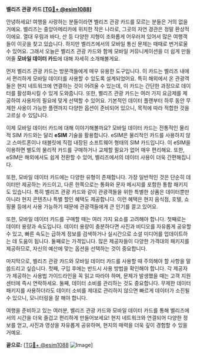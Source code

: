 **벨리즈 관광 카드 [[TG💪+ @esim1088](https://t.me/s/esim1088)]**

안녕하세요! 여행을 사랑하는 분들이라면 벨리즈 관광 카드를 모르는 분들은 거의 없을 거예요. 벨리즈는 중앙아메리카에 위치한 작은 나라로, 그곳의 자연 경관은 정말 환상적이에요. 열대 우림과 바다, 산 등 다양한 지형이 조화롭게 어우러져 있어서 많은 여행객들이 이곳을 찾고 있습니다. 하지만 벨리즈에서의 모바일 통신 문제는 때때로 번거로울 수 있어요. 그래서 오늘은 벨리즈 관광 카드와 함께 모바일 커뮤니케이션을 더 쉽게 만들어줄 **모바일 데이터 카드**에 대해 자세히 소개해볼게요.

먼저 벨리즈 관광 카드는 방문객들에게 매우 유용한 도구입니다. 이 카드는 벨리즈 내에서 편리하게 모바일 데이터를 사용할 수 있도록 설계되었어요. 특히 해외에서 온 관광객들은 현지 네트워크에 연결하는 것이 어려울 수 있는데, 이 카드는 간단한 과정으로 데이터를 활성화시킬 수 있게 도와줍니다. 또한, 벨리즈 관광 카드는 여러 가지 요금제를 제공하여 사용자의 필요에 맞게 선택할 수 있어요. 기본적인 데이터 플랜부터 하루 동안 무제한 사용이 가능한 플랜까지 다양한 옵션이 준비되어 있으니, 목적에 따라 적합한 것을 고르실 수 있답니다.

이제 모바일 데이터 카드에 대해 이야기해볼까요? 모바일 데이터 카드는 전통적인 물리적 SIM 카드와는 달리 **eSIM** 기술을 활용합니다. eSIM은 물리적인 카드를 사용하지 않고 스마트폰이나 태블릿에 직접 내장된 소프트웨어 형태의 SIM 카드입니다. 이 eSIM을 이용하면 별도의 물리적 카드를 구매하거나 교체할 필요가 없어 매우 편리해요. 또한, eSIM은 해외에서도 쉽게 전환할 수 있어, 벨리즈에서의 데이터 사용이 더욱 간편해집니다.

또한, 모바일 데이터 카드에는 다양한 유형이 존재합니다. 가장 일반적인 것은 단순히 데이터만 제공하는 카드이고, 다른 한쪽으로는 통화와 문자 메시지를 포함한 통합 패키지도 있습니다. 특히 벨리즈 관광 카드와 같이 관광객들을 위한 특별한 상품은 데이터뿐만 아니라 현지 콘텐츠나 특별 할인 혜택도 제공합니다. 이런 혜택은 현지 음식점, 호텔, 쇼핑몰 등에서 사용 가능하기 때문에 관광객들에게 큰 인기를 끌고 있어요.

또한, 모바일 데이터 카드를 구매할 때는 여러 가지 요소를 고려해야 합니다. 첫째로는 데이터 용량과 속도입니다. 데이터 용량이 충분하다면 사진과 비디오를 자유롭게 공유할 수 있고, 빠른 속도는 급하게 정보를 검색하거나 실시간으로 소셜 미디어를 업데이트하는 데 도움이 됩니다. 둘째로는 가격입니다. 많은 제공자들이 다양한 가격대의 패키지를 제공하므로, 자신의 예산에 맞는 옵션을 선택하는 것이 중요합니다.

마지막으로, 벨리즈 관광 카드와 모바일 데이터 카드를 사용할 때 주의해야 할 사항을 말씀드리고 싶습니다. 첫째, 구입 후에는 반드시 사용 방법을 확인해야 합니다. 각 제공자가 제공하는 사용법 가이드라인을 꼭 읽고 따라야 하며, 문제가 발생했을 때는 고객 지원 센터에 즉시 연락하세요. 둘째, 데이터 소비를 관리하는 것도 중요합니다. 무제한 데이터 패키지를 사용하더라도 데이터 소비를 제대로 관리하지 않으면 빠르게 데이터가 소진될 수 있으니, 모니터링을 잘 해야 합니다.

여행을 준비하고 있는 여러분, 벨리즈 관광 카드와 모바일 데이터 카드를 통해 벨리즈에서의 시간을 더욱 즐겁고 편리하게 만들어보세요! 현지 네트워크와 연결되어 다양한 정보를 얻고, 사진과 영상을 자유롭게 공유하며, 현지의 매력을 더욱 깊이 경험할 수 있을 거예요.

**끝으로:** [[TG💪+ @esim1088](https://t.me/s/esim1088) ![Image](https://i.postimg.cc/Y0z9fWf4/image.png)]